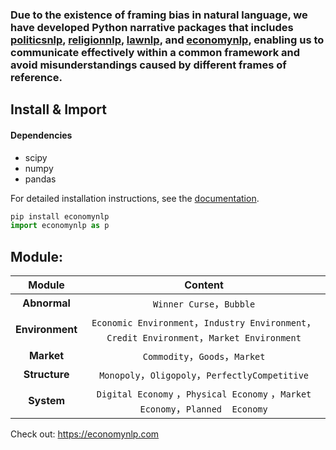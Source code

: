 ### Due to the existence of framing bias in natural language, we have developed Python narrative packages that includes [politicsnlp](https://pypi.org/project/politicsnlp/), [religionnlp](https://pypi.org/project/religionnlp/), [lawnlp](https://pypi.org/project/lawnlp/), and [economynlp](https://pypi.org/project/economynlp/), enabling us to communicate effectively within a common framework and avoid misunderstandings caused by different frames of reference.


## Install & Import
#### Dependencies
- scipy 
- numpy
- pandas
  
For detailed installation instructions, see the
[documentation](https://economynlp.com/documentation).
```python
pip install economynlp
import economynlp as p
```
## Module:
|  Module   | Content  |
|  :----:  | :----:  |
| **Abnormal**  | `Winner Curse`，`Bubble`|
| **Environment**  | `Economic Environment`，`Industry Environment`，`Credit Environment`，`Market Environment`|
| **Market**  | `Commodity`，`Goods`，`Market`|
| **Structure**  | `Monopoly`，`Oligopoly`，`PerfectlyCompetitive`|
| **System** |  `Digital Economy` ，`Physical Economy` ，`Market Economy`，`Planned  Economy` |


Check out: https://economynlp.com